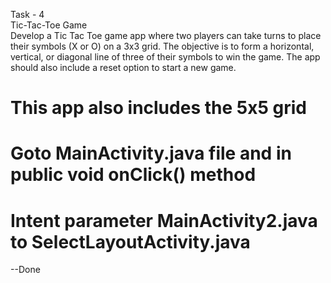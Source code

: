 Task - 4
<br>
Tic-Tac-Toe Game
<br>
Develop a Tic Tac Toe game app where two players can take turns to place their symbols (X or O) on a 3x3 grid.
The objective is to form a horizontal, vertical, or diagonal line of three of their symbols to win the game. 
The app should also include a reset option to start a new game.

# This app also includes the 5x5 grid
# Goto MainActivity.java file and in public void onClick() method 
# Intent parameter MainActivity2.java to SelectLayoutActivity.java

--Done
